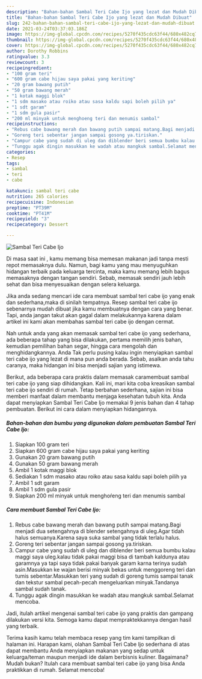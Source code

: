 ```yaml
---
description: "Bahan-bahan Sambal Teri Cabe Ijo yang lezat dan Mudah Dibuat"
title: "Bahan-bahan Sambal Teri Cabe Ijo yang lezat dan Mudah Dibuat"
slug: 242-bahan-bahan-sambal-teri-cabe-ijo-yang-lezat-dan-mudah-dibuat
date: 2021-03-24T03:37:03.186Z
image: https://img-global.cpcdn.com/recipes/5270f435cdc63f44/680x482cq70/sambal-teri-cabe-ijo-foto-resep-utama.jpg
thumbnail: https://img-global.cpcdn.com/recipes/5270f435cdc63f44/680x482cq70/sambal-teri-cabe-ijo-foto-resep-utama.jpg
cover: https://img-global.cpcdn.com/recipes/5270f435cdc63f44/680x482cq70/sambal-teri-cabe-ijo-foto-resep-utama.jpg
author: Dorothy Robbins
ratingvalue: 3.3
reviewcount: 3
recipeingredient:
- "100 gram teri"
- "600 gram cabe hijau saya pakai yang keriting"
- "20 gram bawang putih"
- "50 gram bawang merah"
- "1 kotak maggi blok"
- "1 sdm masako atau roiko atau sasa kaldu sapi boleh pilih ya"
- "1 sdt garam"
- "1 sdm gula pasir"
- "200 ml minyak untuk menghoeng teri dan menumis sambal"
recipeinstructions:
- "Rebus cabe bawang merah dan bawang putih sampai matang.Bagi menjadi dua setengahnya di blender setengahnya di uleg.Agar tidah halus semuanya.Karena saya suka sambal yang tidak terlalu halus."
- "Goreng teri sebentar jangan sampai gosong ya.tiriskan."
- "Campur cabe yang sudah di uleg dan diblender beri semua bumbu kalau maggi saya uleg.kalau tidak pakai maggi bisa di tambah kaldunya atau garamnya ya tapi saya tidak pakai banyak garam karna terinya sudah asin.Masukkan ke wajan berisi minyak bekas untuk menggoreng teri dan tumis sebentar.Masukkan teri yang sudah di goreng tumis sampai tanak dan tekstur sambal pecah-pecah mengeluarkan minyak.Tandanya sambal sudah tanak."
- "Tunggu agak dingin masukkan ke wadah atau mangkuk sambal.Selamat mencoba."
categories:
- Resep
tags:
- sambal
- teri
- cabe

katakunci: sambal teri cabe 
nutrition: 265 calories
recipecuisine: Indonesian
preptime: "PT39M"
cooktime: "PT41M"
recipeyield: "3"
recipecategory: Dessert

---
```



![Sambal Teri Cabe Ijo](https://img-global.cpcdn.com/recipes/5270f435cdc63f44/680x482cq70/sambal-teri-cabe-ijo-foto-resep-utama.jpg)

Di masa  saat ini , kamu memang bisa memesan makanan jadi tanpa mesti repot memasaknya dulu. Namun, bagi kamu yang mau menyuguhkan hidangan terbaik pada keluarga tercinta, maka kamu memang lebih bagus memasaknya dengan tangan sendiri. Sebab, memasak sendiri jauh lebih sehat dan bisa menyesuaikan dengan selera keluarga.

Jika anda sedang mencari ide cara membuat sambal teri cabe ijo yang enak dan sederhana,maka di sinilah tempatnya. Resep sambal teri cabe ijo  sebenarnya mudah dibuat jika kamu membuatnya dengan cara yang benar. Tapi, anda jangan takut akan gagal dalam melakukannya 
karena dalam artikel ini kami akan membahas sambal teri cabe ijo dengan cermat.  



Nah untuk anda yang akan memasak sambal teri cabe ijo yang sederhana, ada beberapa tahap yang bisa dilakukan, pertama memilih jenis bahan, kemudian pemilihan bahan segar, hingga cara mengolah dan menghidangkannya. Anda Tak perlu pusing kalau ingin menyiapkan sambal teri cabe ijo yang lezat di mana pun anda berada. Sebab, asalkan anda  tahu caranya, maka hidangan ini bisa menjadi sajian yang istimewa.

Berikut, ada beberapa cara praktis  dalam memasak caramembuat sambal teri cabe ijo yang siap dihidangkan. Kali ini, mari kita coba kreasikan sambal teri cabe ijo sendiri di rumah. Tetap berbahan sederhana, sajian ini bisa memberi manfaat dalam membantu menjaga kesehatan tubuh kita. Anda dapat menyiapkan Sambal Teri Cabe Ijo memakai 9 jenis bahan dan 4 tahap pembuatan. Berikut ini cara dalam menyiapkan hidangannya.

<!--inarticleads1-->

##### Bahan-bahan dan bumbu yang digunakan dalam pembuatan Sambal Teri Cabe Ijo:

1. Siapkan 100 gram teri
1. Siapkan 600 gram cabe hijau saya pakai yang keriting
1. Gunakan 20 gram bawang putih
1. Gunakan 50 gram bawang merah
1. Ambil 1 kotak maggi blok
1. Sediakan 1 sdm masako atau roiko atau sasa kaldu sapi boleh pilih ya
1. Ambil 1 sdt garam
1. Ambil 1 sdm gula pasir
1. Siapkan 200 ml minyak untuk menghoŕeng teri dan menumis sambal




<!--inarticleads2-->

##### Cara membuat Sambal Teri Cabe Ijo:

1. Rebus cabe bawang merah dan bawang putih sampai matang.Bagi menjadi dua setengahnya di blender setengahnya di uleg.Agar tidah halus semuanya.Karena saya suka sambal yang tidak terlalu halus.
1. Goreng teri sebentar jangan sampai gosong ya.tiriskan.
1. Campur cabe yang sudah di uleg dan diblender beri semua bumbu kalau maggi saya uleg.kalau tidak pakai maggi bisa di tambah kaldunya atau garamnya ya tapi saya tidak pakai banyak garam karna terinya sudah asin.Masukkan ke wajan berisi minyak bekas untuk menggoreng teri dan tumis sebentar.Masukkan teri yang sudah di goreng tumis sampai tanak dan tekstur sambal pecah-pecah mengeluarkan minyak.Tandanya sambal sudah tanak.
1. Tunggu agak dingin masukkan ke wadah atau mangkuk sambal.Selamat mencoba.




Jadi, itulah artikel mengenai  sambal teri cabe ijo  yang praktis dan gampang dilakukan versi kita. Semoga kamu dapat mempraktekkannya dengan hasil yang terbaik. 

Terima kasih kamu telah membaca resep yang tim kami tampilkan di halaman ini. Harapan kami, olahan  Sambal Teri Cabe Ijo sederhana di atas dapat membantu Anda menyiapkan makanan yang sedap untuk keluarga/teman maupun menjadi ide dalam berbisnis kuliner. Bagaimana? Mudah bukan? Itulah cara membuat sambal teri cabe ijo yang bisa Anda praktikkan di rumah. Selamat mencoba!

